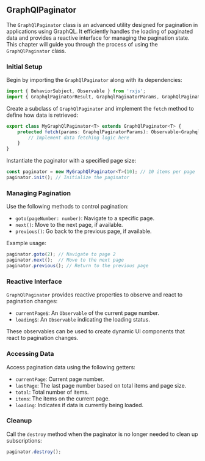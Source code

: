 ## GraphQlPaginator

The `GraphQlPaginator` class is an advanced utility designed for pagination in applications using GraphQL. It efficiently handles the loading of paginated data and provides a reactive interface for managing the pagination state. This chapter will guide you through the process of using the `GraphQlPaginator` class.

### Initial Setup

Begin by importing the `GraphQlPaginator` along with its dependencies:

```typescript
import { BehaviorSubject, Observable } from 'rxjs';
import { GraphqlPaginatorResult, GraphqlPaginatorParams, GraphQlPaginator } from '@knalgeel/pandora';
```

Create a subclass of `GraphQlPaginator` and implement the `fetch` method to define how data is retrieved:

```typescript
export class MyGraphQlPaginator<T> extends GraphQlPaginator<T> {
    protected fetch(params: GraphqlPaginatorParams): Observable<GraphqlPaginatorResult<T>> {
        // Implement data fetching logic here
    }
}
```

Instantiate the paginator with a specified page size:

```typescript
const paginator = new MyGraphQlPaginator<T>(10); // 10 items per page
paginator.init(); // Initialize the paginator
```

### Managing Pagination

Use the following methods to control pagination:

- `goto(pageNumber: number)`: Navigate to a specific page.
- `next()`: Move to the next page, if available.
- `previous()`: Go back to the previous page, if available.

Example usage:

```typescript
paginator.goto(2); // Navigate to page 2
paginator.next();  // Move to the next page
paginator.previous(); // Return to the previous page
```

### Reactive Interface

`GraphQlPaginator` provides reactive properties to observe and react to pagination changes:

- `currentPage$`: An `Observable` of the current page number.
- `loading$`: An `Observable` indicating the loading status.

These observables can be used to create dynamic UI components that react to pagination changes.

### Accessing Data

Access pagination data using the following getters:

- `currentPage`: Current page number.
- `lastPage`: The last page number based on total items and page size.
- `total`: Total number of items.
- `items`: The items on the current page.
- `loading`: Indicates if data is currently being loaded.

### Cleanup

Call the `destroy` method when the paginator is no longer needed to clean up subscriptions:

```typescript
paginator.destroy();
```